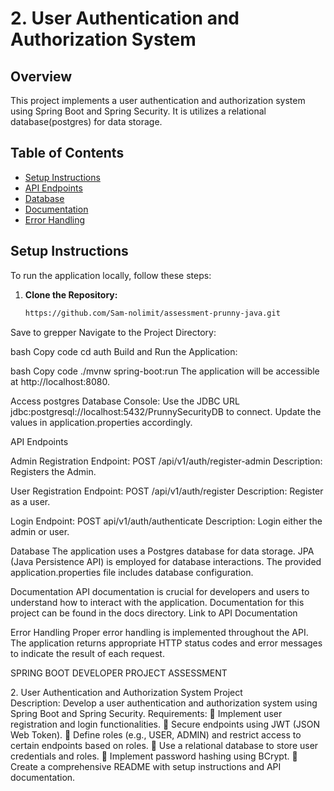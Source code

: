 # 2. User Authentication and Authorization System

## Overview
This project implements a user authentication and authorization system using Spring Boot and Spring Security. It is utilizes a relational database(postgres) for data storage.
## Table of Contents
- [Setup Instructions](#setup-instructions)
- [API Endpoints](#api-endpoints)
- [Database](#database)
- [Documentation](#documentation)
- [Error Handling](#error-handling)

## Setup Instructions
To run the application locally, follow these steps:

1. **Clone the Repository:**
   ```bash
   https://github.com/Sam-nolimit/assessment-prunny-java.git
Save to grepper
Navigate to the Project Directory:

bash
Copy code
cd auth
Build and Run the Application:

bash
Copy code
./mvnw spring-boot:run
The application will be accessible at http://localhost:8080.

Access postgres Database Console:
Use the JDBC URL jdbc:postgresql://localhost:5432/PrunnySecurityDB to connect. Update the values in application.properties accordingly.

API Endpoints

Admin Registration
Endpoint: POST /api/v1/auth/register-admin
Description: Registers the Admin.

User Registration
Endpoint: POST /api/v1/auth/register
Description: Register as a user.

Login
Endpoint: POST api/v1/auth/authenticate
Description: Login either the admin or user.

Database
The application uses a Postgres database for data storage. JPA (Java Persistence API) is employed for database interactions. The provided application.properties file includes database configuration.


Documentation
API documentation is crucial for developers and users to understand how to interact with the application. Documentation for this project can be found in the docs directory. Link to API Documentation

Error Handling
Proper error handling is implemented throughout the API. The application returns appropriate HTTP status codes and error messages to indicate the result of each request.


SPRING BOOT DEVELOPER PROJECT ASSESSMENT

2. User Authentication and Authorization System
Project Description: Develop a user authentication and authorization system using Spring
Boot and Spring Security.
Requirements:
 Implement user registration and login functionalities.
 Secure endpoints using JWT (JSON Web Token).
 Define roles (e.g., USER, ADMIN) and restrict access to certain endpoints based on
roles.
 Use a relational database to store user credentials and roles.
 Implement password hashing using BCrypt.
 Create a comprehensive README with setup instructions and API documentation.
